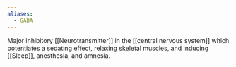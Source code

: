 ```yaml
---
aliases:
  - GABA
---
```

Major inhibitory [[Neurotransmitter]] in the [[central nervous system]] which potentiates a sedating effect, relaxing skeletal muscles, and inducing [[Sleep]], anesthesia, and amnesia.